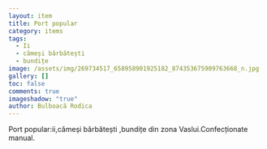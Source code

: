 ```yaml
---
layout: item
title: Port popular
category: items
tags:
  - Ii
  - cămeși bărbătești
  - bundițe
image: /assets/img/269734517_658958901925182_874353675909763668_n.jpg
gallery: []
toc: false
comments: true
imageshadow: "true"
author: Bulboacă Rodica
---
```

Port popular:ii,cămeși bărbătești  ,bundițe din zona Vaslui.Confecționate manual.